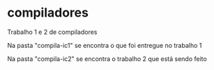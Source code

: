 # compiladores

Trabalho 1 e 2 de compiladores

Na pasta "compila-ic1" se encontra o que foi entregue no trabalho 1

Na pasta "compila-ic2" se encontra o trabalho 2 que está sendo feito